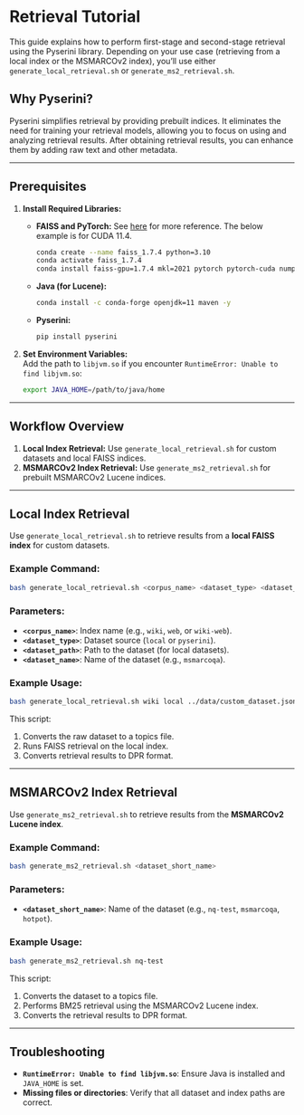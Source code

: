 # Retrieval Tutorial

This guide explains how to perform first-stage and second-stage retrieval using the Pyserini library. Depending on your use case (retrieving from a local index or the MSMARCOv2 index), you’ll use either `generate_local_retrieval.sh` or `generate_ms2_retrieval.sh`.

## Why Pyserini?
Pyserini simplifies retrieval by providing prebuilt indices. It eliminates the need for training your retrieval models, allowing you to focus on using and analyzing retrieval results. After obtaining retrieval results, you can enhance them by adding raw text and other metadata.

---

## Prerequisites

1. **Install Required Libraries:**
   - **FAISS and PyTorch:**
    See [here]("https://github.com/facebookresearch/faiss/blob/main/INSTALL.md") for more reference. The below example is for CUDA 11.4.
     ```bash
     conda create --name faiss_1.7.4 python=3.10
     conda activate faiss_1.7.4
     conda install faiss-gpu=1.7.4 mkl=2021 pytorch pytorch-cuda numpy -c pytorch -c nvidia
     ```
   - **Java (for Lucene):**
     ```bash
     conda install -c conda-forge openjdk=11 maven -y
     ```
   - **Pyserini:**
     ```bash
     pip install pyserini
     ```

2. **Set Environment Variables:**  
   Add the path to `libjvm.so` if you encounter `RuntimeError: Unable to find libjvm.so`:
   ```bash
   export JAVA_HOME=/path/to/java/home
   ```

---

## Workflow Overview
1. **Local Index Retrieval:** Use `generate_local_retrieval.sh` for custom datasets and local FAISS indices.
2. **MSMARCOv2 Index Retrieval:** Use `generate_ms2_retrieval.sh` for prebuilt MSMARCOv2 Lucene indices.

---

## Local Index Retrieval

Use `generate_local_retrieval.sh` to retrieve results from a **local FAISS index** for custom datasets.

### Example Command:
```bash
bash generate_local_retrieval.sh <corpus_name> <dataset_type> <dataset_path> <dataset_name>
```

### Parameters:
- **`<corpus_name>`**: Index name (e.g., `wiki`, `web`, or `wiki-web`).
- **`<dataset_type>`**: Dataset source (`local` or `pyserini`).
- **`<dataset_path>`**: Path to the dataset (for local datasets).
- **`<dataset_name>`**: Name of the dataset (e.g., `msmarcoqa`).

### Example Usage:
```bash
bash generate_local_retrieval.sh wiki local ../data/custom_dataset.json custom-dataset
```

This script:
1. Converts the raw dataset to a topics file.
2. Runs FAISS retrieval on the local index.
3. Converts retrieval results to DPR format.

---

## MSMARCOv2 Index Retrieval

Use `generate_ms2_retrieval.sh` to retrieve results from the **MSMARCOv2 Lucene index**.

### Example Command:
```bash
bash generate_ms2_retrieval.sh <dataset_short_name>
```

### Parameters:
- **`<dataset_short_name>`**: Name of the dataset (e.g., `nq-test`, `msmarcoqa`, `hotpot`).

### Example Usage:
```bash
bash generate_ms2_retrieval.sh nq-test
```

This script:
1. Converts the dataset to a topics file.
2. Performs BM25 retrieval using the MSMARCOv2 Lucene index.
3. Converts the retrieval results to DPR format.

---

## Troubleshooting

- **`RuntimeError: Unable to find libjvm.so`**:
  Ensure Java is installed and `JAVA_HOME` is set.
- **Missing files or directories**: Verify that all dataset and index paths are correct.
